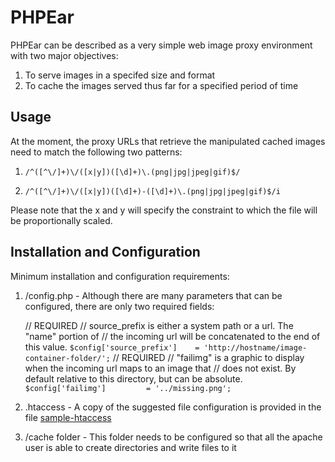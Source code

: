 # PHPEar

PHPEar can be described as a very simple web image proxy environment with two major objectives:

1. To serve images in a specifed size and format
2. To cache the images served thus far for a specified period of time

## Usage

At the moment, the proxy URLs that retrieve the manipulated cached images need to match the following two patterns:

1. `/^([^\/]+)\/([x|y])([\d]+)\.(png|jpg|jpeg|gif)$/`

2. `/^([^\/]+)\/([x|y])([\d]+)-([\d]+)\.(png|jpg|jpeg|gif)$/i`

Please note that the x and y will specify the constraint to which the file will be proportionally scaled.

## Installation and Configuration

Minimum installation and configuration requirements:

1. /config.php - Although there are many parameters that can be configured, there are only two required fields:

    // REQUIRED
    // source_prefix is either a system path or a url.  The "name" portion of
    // the incoming url will be concatenated to the end of this value.
    `$config['source_prefix']    = 'http://hostname/image-container-folder/';`
    // REQUIRED
    // "failimg" is a graphic to display when the incoming url maps to an image that
    // does not exist.  By default relative to this directory, but can be absolute.
    `$config['failimg']         = '../missing.png';`


2. .htaccess - A copy of the suggested file configuration is provided in the file [sample-htaccess](./sample-htaccess)

3. /cache folder - This folder needs to be configured so that all the apache user is able to create directories and write files to it







